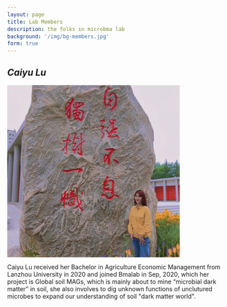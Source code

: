```yaml
---
layout: page
title: Lab Members
description: the folks in microbma lab
background: '/img/bg-members.jpg'
form: true
---
```


## *Caiyu Lu*

<img src="members/lcy.jpg" height="400" align="center">

Caiyu Lu received her Bachelor in Agriculture Economic Management from Lanzhou University in 2020 and joined Bmalab in Sep, 2020, which her project is Global soil MAGs, which is mainly about to mine “microbial dark matter” in soil, she also involves to dig unknown functions of unclutured microbes to expand our understanding of soil "dark matter world".